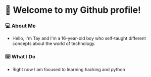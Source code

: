
# 👋 Welcome to my Github profile!

### 💻 About Me
  - Hello, I'm Tay and I'm a 16-year-old boy who self-taught different concepts about the world of technology.
  
 ### ⌨️ What I Do
  - Right now I am focused to learning hacking and python
